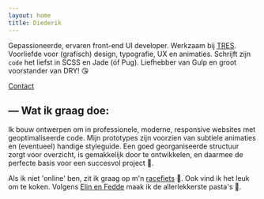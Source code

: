 ```yaml
---
layout: home
title: Diederik
---
```


Gepassioneerde, ervaren front-end UI developer. Werkzaam bij [TRES](http://tres.nl). Voorliefde voor (grafisch) design, typografie, UX en animaties. Schrijft zijn `code` het liefst in SCSS en Jade (óf Pug). Liefhebber van Gulp en groot voorstander van DRY! 😘

<a class="btn" href="/contact.html">Contact</a>

## &mdash; Wat ik graag doe:
Ik bouw ontwerpen om in professionele, moderne, responsive websites met geoptimaliseerde code. Mijn prototypes zijn voorzien van subtiele animaties en (eventueel) handige styleguide. Een goed georganiseerde structuur zorgt voor overzicht, is gemakkelijk door te ontwikkelen, en daarmee de perfecte basis voor een succesvol project 🎉.

Als ik niet 'online' ben, zit ik graag op m'n [racefiets](http://www.strava.com/athletes/dydric) 🚴. Ook vind ik het leuk om te koken. Volgens [Elin en Fedde](https://vimeo.com/154984414) maak ik de allerlekkerste pasta's 🍝.

